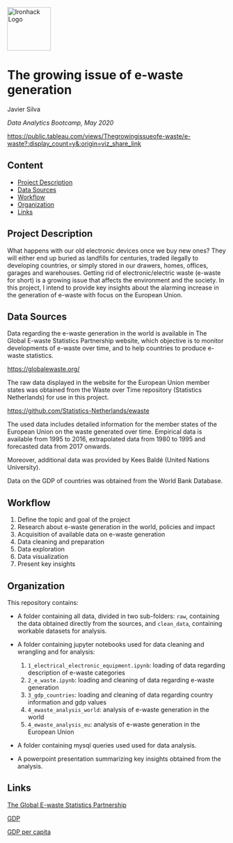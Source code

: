 <img src="https://bit.ly/2VnXWr2" alt="Ironhack Logo" width="100"/>

# The growing issue of e-waste generation
Javier Silva

*Data Analytics Bootcamp, May 2020*

https://public.tableau.com/views/Thegrowingissueofe-waste/e-waste?:display_count=y&:origin=viz_share_link


## Content

- [Project Description](#project-description)
- [Data Sources](#data-sources)
- [Workflow](#workflow)
- [Organization](#organization)
- [Links](#links)


## Project Description

What happens with our old electronic devices once we buy new ones? They will either end up buried as landfills for centuries, traded ilegally to developing countries, or simply stored in our drawers, homes, offices, garages and warehouses. Getting rid of electronic/electric waste (e-waste for short) is a growing issue that affects the environment and the society. In this project, I intend to provide key insights about the alarming increase in the generation of e-waste with focus on the European Union.


## Data Sources

Data regarding the e-waste generation in the world is available in The Global E-waste Statistics Partnership website, which objective is to monitor developments of e-waste over time, and to help countries to produce e-waste statistics. 

https://globalewaste.org/

The raw data displayed in the website for the European Union member states was obtained from the Waste over Time repository (Statistics Netherlands) for use in this project.

https://github.com/Statistics-Netherlands/ewaste

The used data includes detailed information for the member states of the European Union on the waste generated over time. Empirical data is available from 1995 to 2016, extrapolated data from 1980 to 1995 and forecasted data from 2017 onwards. 

Moreover, additional data was provided by Kees Baldé (United Nations University). 

Data on the GDP of countries was obtained from the World Bank Database.


## Workflow

1. Define the topic and goal of the project
2. Research about e-waste generation in the world, policies and impact
3. Acquisition of available data on e-waste generation
4. Data cleaning and preparation
5. Data exploration
6. Data visualization
7. Present key insights


## Organization

This repository contains:

* A folder containing all data, divided in two sub-folders: ```raw```, containing the data obtained directly from the sources, and ```clean_data```, containing workable datasets for analysis. 

* A folder containing jupyter notebooks used for data cleaning and wrangling and for analysis:

    1. ```1_electrical_electronic_equipment.ipynb```: loading of data regarding description of e-waste categories
    2. ```2_e_waste.ipynb```: loading and cleaning of data regarding e-waste generation
    3. ```3_gdp_countries```: loading and cleaning of data regarding country information and gdp values
    4. ```4_ewaste_analysis_world```: analysis of e-waste generation in the world
    4. ```4_ewaste_analysis_eu```: analysis of e-waste generation in the European Union

* A folder containing mysql queries used used for data analysis.
    
* A powerpoint presentation summarizing key insights obtained from the analysis.


## Links

[The Global E-waste Statistics Partnership](https://globalewaste.org/)

[GDP](https://data.worldbank.org/indicator/NY.GDP.MKTP.CD)

[GDP per capita](https://data.worldbank.org/indicator/NY.GDP.PCAP.CD)


